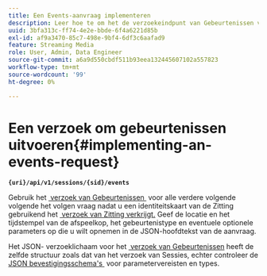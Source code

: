 ```yaml
---
title: Een Events-aanvraag implementeren
description: Leer hoe te om het de verzoekeindpunt van Gebeurtenissen voor alle volgende volgende volgende volgende volgende volgende volgende vraag te gebruiken nadat u een identiteitskaart van de Zitting verkrijgt
uuid: 3bfa313c-ff74-4e2e-bbde-6f4a6221d85b
exl-id: af9a3470-85c7-498e-9bf4-6df3c6aafad9
feature: Streaming Media
role: User, Admin, Data Engineer
source-git-commit: a6a9d550cbdf511b93eea132445607102a557823
workflow-type: tm+mt
source-wordcount: '99'
ht-degree: 0%

---
```


# Een verzoek om gebeurtenissen uitvoeren{#implementing-an-events-request}

**`{uri}/api/v1/sessions/{sid}/events`**

Gebruik het [&#x200B; verzoek van Gebeurtenissen &#x200B;](../mc-api-ref/mc-api-events-req.md) voor alle verdere volgende volgende het volgen vraag nadat u een identiteitskaart van de Zitting gebruikend het [&#x200B; verzoek van Zitting verkrijgt.](../mc-api-ref/mc-api-sessions-req.md) Geef de locatie en het tijdstempel van de afspeelkop, het gebeurtenistype en eventuele optionele parameters op die u wilt opnemen in de JSON-hoofdtekst van de aanvraag.

Het JSON- verzoeklichaam voor het [&#x200B; verzoek van Gebeurtenissen &#x200B;](../mc-api-ref/mc-api-events-req.md) heeft de zelfde structuur zoals dat van het verzoek van Sessies, echter controleer de [&#x200B; JSON bevestigingsschema&#39;s &#x200B;](../mc-api-ref/mc-api-json-validation.md) voor parametervereisten en types.

